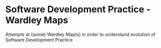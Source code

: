 # Software Development Practice - Wardley Maps

Attempts at (some) Wardley Map(s) in order to understand evolution of Software Development Practice


